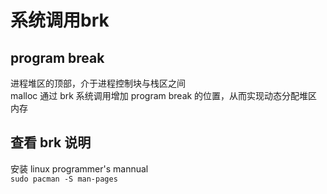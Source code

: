 # 系统调用brk

## program break

进程堆区的顶部，介于进程控制块与栈区之间  
malloc 通过 brk 系统调用增加 program break 的位置，从而实现动态分配堆区内存  

## 查看 brk 说明
安装 linux programmer's mannual  
`sudo pacman -S man-pages`

